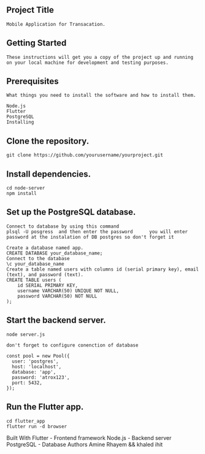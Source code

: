 ## Project Title
    Mobile Application for Transacation.

## Getting Started
    These instructions will get you a copy of the project up and running on your local machine for development and testing purposes.

## Prerequisites
    What things you need to install the software and how to install them.

    Node.js
    Flutter
    PostgreSQL
    Installing

## Clone the repository.

    git clone https://github.com/yourusername/yourproject.git

## Install dependencies.

    cd node-server
    npm install

## Set up the PostgreSQL database.
    Connect to database by using this command
    plsql -U posgress  and then enter the password      you will enter password at the instalation of DB postgres so don't forget it 
    
    Create a database named app.
    CREATE DATABASE your_database_name;
    Connect to the database 
    \c your_database_name
    Create a table named users with columns id (serial primary key), email (text), and password (text).
    CREATE TABLE users (
        id SERIAL PRIMARY KEY,
        username VARCHAR(50) UNIQUE NOT NULL,
        password VARCHAR(50) NOT NULL
    );

## Start the backend server.

    node server.js

    don't forget to configure conenction of database 
    
    const pool = new Pool({
      user: 'postgres',
      host: 'localhost',
      database: 'app',
      password: 'atrox123', 
      port: 5432,
    }); 
## Run the Flutter app.
    cd flutter_app
    flutter run -d browser 

Built With
Flutter - Frontend framework
Node.js - Backend server
PostgreSQL - Database
Authors
Amine Rhayem && khaled ihit 
